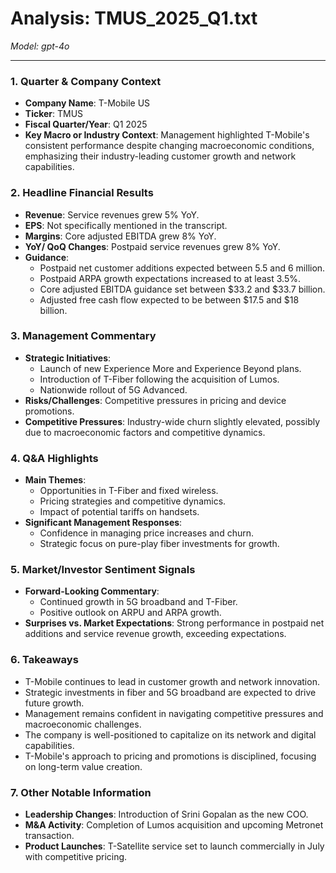 # Analysis: TMUS_2025_Q1.txt

*Model: gpt-4o*

---

### 1. Quarter & Company Context
- **Company Name**: T-Mobile US
- **Ticker**: TMUS
- **Fiscal Quarter/Year**: Q1 2025
- **Key Macro or Industry Context**: Management highlighted T-Mobile's consistent performance despite changing macroeconomic conditions, emphasizing their industry-leading customer growth and network capabilities.

### 2. Headline Financial Results
- **Revenue**: Service revenues grew 5% YoY.
- **EPS**: Not specifically mentioned in the transcript.
- **Margins**: Core adjusted EBITDA grew 8% YoY.
- **YoY/ QoQ Changes**: Postpaid service revenues grew 8% YoY.
- **Guidance**: 
  - Postpaid net customer additions expected between 5.5 and 6 million.
  - Postpaid ARPA growth expectations increased to at least 3.5%.
  - Core adjusted EBITDA guidance set between $33.2 and $33.7 billion.
  - Adjusted free cash flow expected to be between $17.5 and $18 billion.

### 3. Management Commentary
- **Strategic Initiatives**: 
  - Launch of new Experience More and Experience Beyond plans.
  - Introduction of T-Fiber following the acquisition of Lumos.
  - Nationwide rollout of 5G Advanced.
- **Risks/Challenges**: Competitive pressures in pricing and device promotions.
- **Competitive Pressures**: Industry-wide churn slightly elevated, possibly due to macroeconomic factors and competitive dynamics.

### 4. Q&A Highlights
- **Main Themes**: 
  - Opportunities in T-Fiber and fixed wireless.
  - Pricing strategies and competitive dynamics.
  - Impact of potential tariffs on handsets.
- **Significant Management Responses**: 
  - Confidence in managing price increases and churn.
  - Strategic focus on pure-play fiber investments for growth.

### 5. Market/Investor Sentiment Signals
- **Forward-Looking Commentary**: 
  - Continued growth in 5G broadband and T-Fiber.
  - Positive outlook on ARPU and ARPA growth.
- **Surprises vs. Market Expectations**: Strong performance in postpaid net additions and service revenue growth, exceeding expectations.

### 6. Takeaways
- T-Mobile continues to lead in customer growth and network innovation.
- Strategic investments in fiber and 5G broadband are expected to drive future growth.
- Management remains confident in navigating competitive pressures and macroeconomic challenges.
- The company is well-positioned to capitalize on its network and digital capabilities.
- T-Mobile's approach to pricing and promotions is disciplined, focusing on long-term value creation.

### 7. Other Notable Information
- **Leadership Changes**: Introduction of Srini Gopalan as the new COO.
- **M&A Activity**: Completion of Lumos acquisition and upcoming Metronet transaction.
- **Product Launches**: T-Satellite service set to launch commercially in July with competitive pricing.